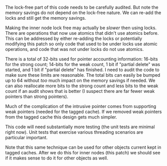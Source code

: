 The lock-free part of this code needs to be carefully audited. But note the memory savings do not depend on the lock-free nature. We can re-add the locks and still get the memory savings.

Making the inner node lock free may actually be _slower_ then using locks. There are operations that now use atomics that didn't use atomics before. This can be addressed by either re-adding the locks or potentially modifying this patch so only code that used to be under locks use atomic operations, and code that was not under locks do not use atomics.

There is a total of 32-bits used for pointer accounting information: 16-bits for the strong count; 14-bits for the weak count, 1 bit if "partial delete" was started, and 1 bit if "partial delete" has finished. I need to audit the code to make sure these limits are reasonable. The total bits can easily be bumped up to 64 without _too_ much impact on the memory savings if needed. We can also reallocate more bits to the strong count and less bits to the weak count if an audit shows that is better (I suspect there are far fewer weak pointers than strong pointers).

Much of the complication of the intrusive pointer comes from supporting weak pointers (needed for the tagged cache). If we removed weak pointers from the tagged cache this design gets much simpler.

This code will need substantially more testing (the unit tests are minimal right now). Unit tests that exercise various threading scenarios are particular important.

Note that this same technique can be used for other objects current kept in tagged caches. After we do this for inner nodes (this patch) we should see if it makes sense to do it for other objects as well.

